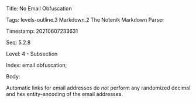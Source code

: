 Title:  No Email Obfuscation

Tags:   levels-outline.3 Markdown.2 The Notenik Markdown Parser

Timestamp: 20210607233631

Seq:    5.2.8

Level:  4 - Subsection

Index:  email obfuscation; 

Body: 

Automatic links for email addresses do *not* perform any randomized decimal and hex entity-encoding of the email addresses.
